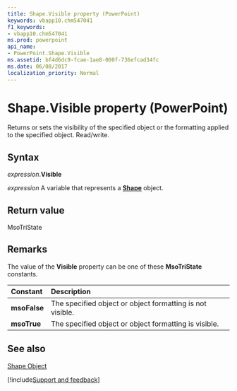 ```yaml
---
title: Shape.Visible property (PowerPoint)
keywords: vbapp10.chm547041
f1_keywords:
- vbapp10.chm547041
ms.prod: powerpoint
api_name:
- PowerPoint.Shape.Visible
ms.assetid: bf4d6dc9-fcae-1ae8-000f-736efcad34fc
ms.date: 06/08/2017
localization_priority: Normal
---
```



# Shape.Visible property (PowerPoint)

Returns or sets the visibility of the specified object or the formatting applied to the specified object. Read/write.


## Syntax

_expression_.**Visible**

_expression_ A variable that represents a **[Shape](PowerPoint.Shape.md)** object.


## Return value

MsoTriState


## Remarks

The value of the  **Visible** property can be one of these **MsoTriState** constants.



|Constant|Description|
|:-----|:-----|
|**msoFalse**|The specified object or object formatting is not visible.|
|**msoTrue**| The specified object or object formatting is visible.|

## See also


[Shape Object](PowerPoint.Shape.md)

[!include[Support and feedback](~/includes/feedback-boilerplate.md)]